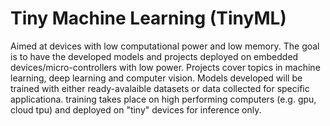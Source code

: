 # Tiny Machine Learning (TinyML)
Aimed at devices with low computational power and low memory. The goal is to have the developed models and projects deployed on embedded devices/micro-controllers with low power.
Projects cover topics in machine learning, deep learning and computer vision. Models developed will be trained with either ready-avalaible datasets or data collected for specific applicationa. training takes place on high performing computers (e.g. gpu, cloud tpu) and deployed on "tiny" devices for inference only.
